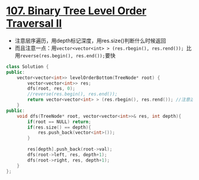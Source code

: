 # [107. Binary Tree Level Order Traversal II](https://leetcode.com/problems/binary-tree-level-order-traversal-ii/#/solutions)
* 注意层序遍历，用depth标记深度，用res.size()判断什么时候返回
* 而且注意一点：用```vector<vector<int> > (res.rbegin(), res.rend()); ```比用```reverse(res.begin(), res.end());```要快
```C++
class Solution {
public:
    vector<vector<int>> levelOrderBottom(TreeNode* root) {
        vector<vector<int>> res;
        dfs(root, res, 0);
        //reverse(res.begin(), res.end());
        return vector<vector<int> > (res.rbegin(), res.rend()); //注意这个写法，很好
    }
public: 
    void dfs(TreeNode* root, vector<vector<int>>& res, int depth){
        if(root == NULL) return;
        if(res.size() == depth){
            res.push_back(vector<int>());
        }
        
        res[depth].push_back(root->val);
        dfs(root->left, res, depth+1);
        dfs(root->right, res, depth+1);
    }
};
```
